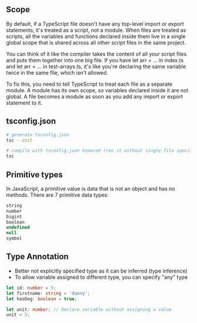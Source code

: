 ## Scope
By default, if a TypeScript file doesn't have any top-level import or export statements, it's treated as a
script, not a module. When files are treated as scripts, all the variables and functions declared inside them
live in a single global scope that is shared across all other script files in the same project.

You can think of it like the compiler takes the content of all your script files and puts them together into
one big file. If you have let arr = ... in index.ts and let arr = ... in test-arrays.ts, it's like you're
declaring the same variable twice in the same file, which isn't allowed.

To fix this, you need to tell TypeScript to treat each file as a separate module. A module has its own scope,
so variables declared inside it are not global. A file becomes a module as soon as you add any import or
export statement to it.

## tsconfig.json

```bash
# generate tsconfig.json
tsc --init

# compile with tsconfig.json honored (run it without single file specified)
tsc 
```

## Primitive types
In JavaScript, a primitive value is data that is not an object and has no methods. There are 7 primitive data types:

```typescript
string
number
bigint
boolean
undefined
null
symbol
```

## Type Annotation
* Better not explicitly specified type as it can be inferred (type inference)
* To allow variable assigned to different type, you can specify "any" type

```typescript
let id: number = 5;
let firstname: string = 'danny';
let hasDog: boolean = true;

let unit: number; // Declare variable without assigning a value
unit = 5;
```